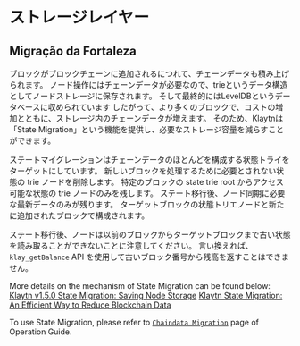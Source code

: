 # ストレージレイヤー <a id="storage-layer"></a>

## Migração da Fortaleza <a id="state-migration"></a>

ブロックがブロックチェーンに追加されるにつれて、チェーンデータも積み上げられます。 ノード操作にはチェーンデータが必要なので、trieというデータ構造としてノードストレージに保存されます。 そして最終的にはLevelDBというデータベースに収められています したがって、より多くのブロックで、コストの増加とともに、ストレージ内のチェーンデータが増えます。 そのため、Klaytnは「State Migration」という機能を提供し、必要なストレージ容量を減らすことができます。

ステートマイグレーションはチェーンデータのほとんどを構成する状態トライをターゲットにしています。 新しいブロックを処理するために必要とされない状態の trie ノードを削除します。 特定のブロックの state trie root からアクセス可能な状態の trie ノードのみを残します。 ステート移行後、ノード同期に必要な最新データのみが残ります。 ターゲットブロックの状態トリエノードと新たに追加されたブロックで構成されます。

ステート移行後、ノードは以前のブロックからターゲットブロックまで古い状態を読み取ることができないことに注意してください。 言い換えれば、 `klay_getBalance` API を使用して古いブロック番号から残高を返すことはできません。

More details on the mechanism of State Migration can be found below: [Klaytn v1.5.0 State Migration: Saving Node Storage](https://medium.com/klaytn/klaytn-v1-5-0-state-migration-saving-node-storage-1358d87e4a7a) [Klaytn State Migration: An Efficient Way to Reduce Blockchain Data](https://medium.com/klaytn/klaytn-state-migration-an-efficient-way-to-reduce-blockchain-data-6615a3b36523)

To use State Migration, please refer to [`Chaindata Migration`](https://docs.klaytn.foundation/content/operation-guide/chaindata-migration) page of Operation Guide.
